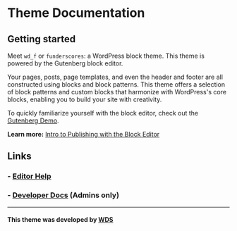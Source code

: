 # Theme Documentation

## Getting started

Meet `wd_f` or `funderscores`: a WordPress block theme. This theme is powered by
the Gutenberg block editor.

Your pages, posts, page templates, and even the header and footer are all
constructed using blocks and block patterns. This theme offers a selection of
block patterns and custom blocks that harmonize with WordPress's core blocks,
enabling you to build your site with creativity.

To quickly familiarize yourself with the block editor, check out the [Gutenberg Demo](https://wordpress.org/gutenberg/).

**Learn more:** [Intro to Publishing with the Block Editor](https://learn.wordpress.org/tutorial/intro-to-publishing-with-the-block-editor/)

## Links

### - [Editor Help](/wp-admin/admin.php?page=wds-docs-editors)

### - [Developer Docs](/wp-admin/admin.php?page=wds-docs-developers) (Admins only)

<hr>

#### This theme was developed by [WDS](https://webdevstudios.com/)
